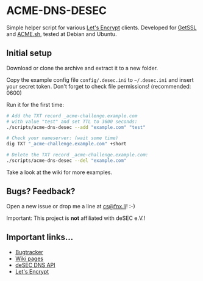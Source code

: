 # ACME-DNS-DESEC
Simple helper script for various [Let's Encrypt][1] clients.
Developed for [GetSSL][2] and [ACME.sh][3], tested at Debian and Ubuntu.

## Initial setup
Download or clone the archive and extract it to a new folder.

Copy the example config file `config/.desec.ini` to `~/.desec.ini` and insert
your secret token. Don't forget to check file permissions! (recommended: 0600)

Run it for the first time:

```bash
# Add the TXT record _acme-challenge.example.com
# with value "test" and set TTL to 3600 seconds:
./scripts/acme-dns-desec --add "example.com" "test"

# Check your nameserver: (wait some time)
dig TXT "_acme-challenge.example.com" +short

# Delete the TXT record _acme-challenge.example.com:
./scripts/acme-dns-desec --del "example.com"
```

Take a look at the wiki for more examples.

## Bugs? Feedback?
Open a new issue or drop me a line at cs@fnx.li! :-)

Important: This project is **not** affiliated with deSEC e.V.!

## Important links...
* [Bugtracker](https://github.com/froonix/acme-dns-desec/issues)
* [Wiki pages](https://github.com/froonix/acme-dns-desec/wiki)
* [deSEC DNS API](https://desec.readthedocs.io/en/latest/index.html)
* [Let's Encrypt](https://letsencrypt.org/)

[1]: https://letsencrypt.org/docs/client-options/
[2]: https://github.com/srvrco/getssl
[3]: https://github.com/Neilpang/acme.sh
